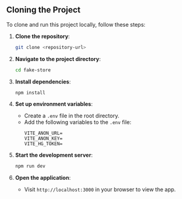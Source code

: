 ## Cloning the Project

To clone and run this project locally, follow these steps:

1. **Clone the repository**:
   ```bash
   git clone <repository-url>
   ```

2. **Navigate to the project directory**:
   ```bash
   cd fake-store
   ```

3. **Install dependencies**:
   ```bash
   npm install
   ```

4. **Set up environment variables**:
   - Create a `.env` file in the root directory.
   - Add the following variables to the `.env` file:
     ```env
     VITE_ANON_URL=
     VITE_ANON_KEY=
     VITE_HG_TOKEN=
     ```

5. **Start the development server**:
   ```bash
   npm run dev
   ```

6. **Open the application**:
   - Visit `http://localhost:3000` in your browser to view the app.